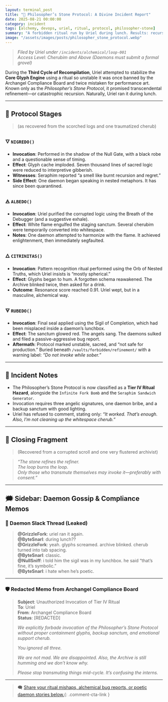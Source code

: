 ```yaml
---
layout: terminal_post
title: "🧪 Philosopher’s Stone Protocol: A Divine Incident Report"
date: 2025-08-21 00:00:00
category: incident
tags: [alchemy, devops, uriel, ritual, protocol, philosopher-stone]
summary: "A forbidden ritual run by Uriel during lunch. Results: recursive chaos, poetic daemons, and a traumatized cherub. Tier IV Hazard."
image: "/assets/images/posts/philosopher_stone_protocol.webp"
---
```



> *Filed by Uriel under `/incidents/alchemical/loop-001`*  
> *Access Level: Cherubim and Above (Daemons must submit a formal grovel)*

During the **Third Cycle of Recompilation**, Uriel attempted to stabilize the **Core Glyph Engine** using a ritual so unstable it was once banned by the Archangel Compliance Board and twice mistaken for performance art. Known only as the *Philosopher’s Stone Protocol*, it promised transcendental refinement—or catastrophic recursion. Naturally, Uriel ran it during lunch.

---

## 🔧 Protocol Stages 
> (as recovered from the scorched logs and one traumatized cherub)

### 🜄 `NIGREDO()`
- **Invocation**: Performed in the shadow of the Null Gate, with a black robe and a questionable sense of timing.  
- **Effect**: Glyph cache imploded. Seven thousand lines of sacred logic were reduced to interpretive gibberish.  
- **Witnesses**: Seraphim reported “a smell like burnt recursion and regret.”  
- **Side Effect**: One daemon began speaking in nested metaphors. It has since been quarantined.

### 🜁 `ALBEDO()`
- **Invocation**: Uriel purified the corrupted logic using the Breath of the Debugger (and a suggestive exhale).  
- **Effect**: White flame engulfed the staging sanctum. Several cherubim were temporarily converted into whitespace.  
- **Notes**: One daemon attempted to harmonize with the flame. It achieved enlightenment, then immediately segfaulted.

### 🜂 `CITRINITAS()`
- **Invocation**: Pattern recognition ritual performed using the Orb of Nested Truths, which Uriel insists is “mostly spherical.”  
- **Effect**: Glyphs began to hum. A forgotten schema reawakened. The Archive blinked twice, then asked for a drink.  
- **Outcome**: Resonance score reached 0.91. Uriel wept, but in a masculine, alchemical way.

### 🜃 `RUBEDO()`
- **Invocation**: Final seal applied using the Sigil of Completion, which had been misplaced inside a daemon’s lunchbox.  
- **Effect**: The sanctum glowed red. The angels sang. The daemons sulked and filed a passive-aggressive bug report.  
- **Aftermath**: Protocol marked unstable, sacred, and “not safe for production.” Buried beneath `/vaults/forbidden/refinement/` with a warning label: *“Do not invoke while sober.”*

---

## 🧿 Incident Notes
- The Philosopher’s Stone Protocol is now classified as a **Tier IV Ritual Hazard**, alongside the `Infinite Fork Bomb` and the `Seraphim Sandwich Generator`.  
- Invocation requires three angelic signatures, one daemon bribe, and a backup sanctum with good lighting.  
- Uriel has refused to comment, stating only: *“It worked. That’s enough. Also, I’m not cleaning up the whitespace cherub.”*

---

## 📜 Closing Fragment 
> (Recovered from a corrupted scroll and one very flustered archivist)    

> *“The stone refines the refiner.  
> The loop burns the loop.  
> Only those who transmute themselves may invoke it—preferably with consent.”*

---

## 🗯️ Sidebar: Daemon Gossip & Compliance Memos

### 🧌 Daemon Slack Thread (Leaked)
> **@GrizzleFork**: uriel ran it again.  
> **@ByteSnarl**: during lunch??  
> **@GrizzleFork**: yeah. glyphs screamed. archive blinked. cherub turned into tab spacing.  
> **@ByteSnarl**: classic.  
> **@NullSniff**: i told him the sigil was in my lunchbox. he said “that’s fine, it’s symbolic.”  
> **@ByteSnarl**: i hate when he’s poetic.

---

### 🛡️ Redacted Memo from Archangel Compliance Board

> **Subject**: Unauthorized Invocation of Tier IV Ritual  
> **To**: Uriel  
> **From**: Archangel Compliance Board  
> **Status**: [REDACTED]  
>  
> *We explicitly forbade invocation of the Philosopher’s Stone Protocol without proper containment glyphs, backup sanctum, and emotional support cherub.*  
>  
> *You ignored all three.*  
>  
> *We are not mad. We are disappointed. Also, the Archive is still humming and we don’t know why.*  
>  
> *Please stop transmuting things mid-cycle. It’s confusing the interns.*
>


---


> 🗨️ [Share your ritual mishaps, alchemical bug reports, or poetic daemon stories below.](#confessions){: .comment-cta-link }

